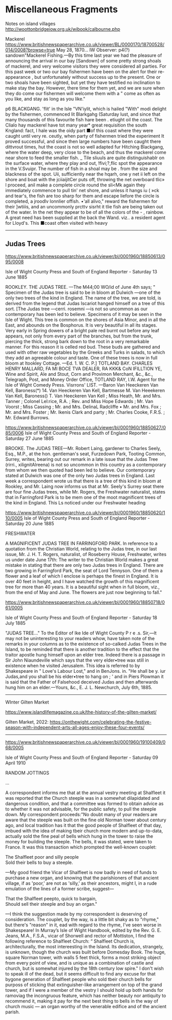 # Miscellaneous Fragments


Notes on island villages
http://woottonbridgeiow.org.uk/wibook/calbourne.php

Mackerel
https://www.britishnewspaperarchive.co.uk/viewer/BL/0000170/18700528/014/0008?browse=true
May 28, 1870... IW Observer:
p4(?) sandown"Mackerel Fishing.—By this time last year we had the pleasure of announcing the arrival in our bay [Sandown] of some pretty strong shoals of mackerel, and very welcome visitors they were considered all parties. For this past week or two our bay fishermen have been on the alert for their re-appearance , but unfortunately without success up to the present. One or two shoals have been sighted, but yet they have testified no inclination to make stay the bay. However, there time for them yet, and we are sure when they do come our fishermen will welcome them with a " come as often as you like, and stay as long as you like."

p6 BLACKGANG. 'flit' in the Isle "VN'iylit, which is hailed "With" modi delight by the fishermen, commenced lit Blarkgahg (Saturday lust, and since that many thousands of this favourite fish hare been . etiught oil the coast. The Clialo hay mackerel have tot many year* great requisition the south Kngland: fact, I hale was the oidy part ■of this coast where they were caught until very re. ceutly, when party of fishermen tried the experiment It proved successful, and since then large numbers have been caught there dittvrout times, hut the coast is not so well adapted fur Hitching Blackgang, where the water deep, very close to the beach, and thus the mackerel come near shore to feed the smaller fish. _ Tile sliuuls are quite distinguishablr on the surface water, where they play and out, !fivi;?,flic spot the appearance in the V.Svuipr. The number of fish in a shoal may be . from the size and blackness of the spot. Uii, sufficiently near the hqarh, one y net ii left on the shore and boat with the jciiaijitCer puts off, throwing the net overboard tlic» l proceed, anil make a complete circle round the sli<Mk again they immediately commence to pull tin' net shore, and unless it hangs iu ( »ck and tear's, the fish are too sharp for them and escape liefore the circle is completed, a jroodlv lonnlier offish. •'all alivo," reward the fishermen for their ]wtiiis, and an uncommonly prcttv sisrht it tlie fish are being taken out of the water. In the net they appear to be of all the colors of the - , rainbow. A great need has been supplied at the back the Wand. viz.. a resident agent for Lloyd's. This ■coast often visited with heavy 

---

## Judas Trees

https://www.britishnewspaperarchive.co.uk/viewer/bl/0001960/18850613/095/0008

Isle of Wight County Press and South of England Reporter - Saturday 13 June 1885

ROOKLEY. THE JUDAS TREE. —The M44;00 WO/id of June 4th says; " Specimen of the Judas tree is said to be in bloom at Dulwich —one of the only two trees of the kind in England. The name of the tree, we are told, is derived from the legend that Judas Iscariot hanged himself on a tree of this sort. [The Judas tree —cerri. rosemni —is not so uncommon as our contemporary has been led to believe. Specimens of it may be seen in the Isle of Wight. This tree is common on the shores of Asia Minor, and in all the East, and abounds on the Bosphorus. It is very beautiful in all its stages. Very early in Spring dowers of a bright pale red burnt out before any leaf appears, not only from every part of the branches, but from the trunk, piercing the thick, strong bark down to the root in a very remarkable manner. For this reason it is celled red bud. These buds are gathered and used with other raw vegetables by the Greeks and Turks in salads, to which they add an agreeable colour and taste. One of these trees is now in full bloom at ltookley Cottage. —Ed. 1. W. C. P.] TOTLAND BAY. CHARLES HENRY MALLARD, FA MI BOCE TVA DEALER, RA KKK& CoN IFILLTION YE, Wine and Spirit, Ale and Stout, Corn and Provimon Merchant, &c., &c., Telegraph, Post, and Money Order Office, TOTLAND RAY, I.W. Agent for the Isle of Wight Comedy Press. Visrrons' LIST. —Baron Van Heeckeren Van Kell, Baroness(*) 14. Van Heeckeren Van Kell, Bartmesse M. Van Heeekeren Van Kell, Baroness() T. Van Heeckeren Van Kell ; Miss Heath, Mr. and Mrs. Tanner ; Colonel Lel:rice, R.A. ; Rev. and Miss Hope Edwards ; Mr. Van Voorst ; Miss Cassing ; Mr. and Mrs. DelinaL Radcliffe • Mr. and Mrs. Fox ; Mr. and Mrs. Foster ; Mr. Ikenis Clark and party ; Mr. Charles Cooke, F.R.S. ; Mr. Edward Burrows. 

https://www.britishnewspaperarchive.co.uk/viewer/bl/0001960/18850627/085/0006
Isle of Wight County Press and South of England Reporter - Saturday 27 June 1885

BROOKE. The JUDAS TREE—Mr. Robert Laing, gardener to Charles Seely, Esq., M.P., at the hon. gentleman's seat, Furzedown Park, Tooting Common, Surrey, writes, bearing out our remark in a late issue that the Judas Tree (rirri., xilignitAlreena) is not so uncommon in this country as a contemporary from whom we then quoted had been led to believe. Our contemporary stated at Dulwich was one of the only two Judas trees in England. Last week a correspondent wrote us that there is a tree of this kind in bloom at Rookley, and Mr. Laing now informs us that at Mr. Seely's Surrey seat there are four fine Judas trees, while Mr. Rogers, the Freshwater naturalist, states that in Farringford Park is to be mem one of the moot magnificent trees of the kind in England. This Ls noticed under our Freshwater heading 

https://www.britishnewspaperarchive.co.uk/viewer/bl/0001960/18850620/110/0005
Isle of Wight County Press and South of England Reporter - Saturday 20 June 1885

FRESHWATER

A MAGNIFICENT JUDAS TREE IN FARRINGFORD PARK. ln reference to a quotation from the Christian World, relating to the Judas tree, in our last issue, Mr. J. H. T. Rogers, naturalist, of Roseberry House, Freshwater, writes us under date June 17th: The writer to the Christian World makes a great mistake in stating that there are only two Judas trees in England. There are two growing in Farringford Park, the seat of Lord Tennyson. One of them a flower and a leaf of which I enclose is perhaps the finest in England. It is over 40 feet in height, and I have watched the growth of this magnificent tree for more than 40 years. It is a beautiful sight when in full bloom, viz., from the end of May and June. The flowers are just now beginning to fall."

https://www.britishnewspaperarchive.co.uk/viewer/bl/0001960/18850718/061/0005

Isle of Wight County Press and South of England Reporter - Saturday 18 July 1885

"JUDAS TREE..." To the Editor of Ike Ide of Wight County P r e .s. Sir,—lt may not be uninteresting to your readers whow, have taken note of the remarks in your columns as to the existence of so-calked Judas Trees in the Island, to be reminded that there is another tradition to the effect that the traitor apostle hung himself upon an elder tree. Indeed there is a passage in Sir John Niaundeville which says that the very elder•tree wax still in existence when he visited Jerusalem. This idea is referred to by Shakespeare in " Love's Labour Lost," and in BenJons. in. "He shall be y. iur Judas,and you shall be his elder•tree to hang on ; ' and in Piers Plowman it is said that the Father of Falsehood deceived Judas and then afterwards hung him on an elder.—Yours, &c., E. J. L. Newchurch, July 6th, 1885. 

---

WInter Gilten Market

https://www.islandlifemagazine.co.uk/the-history-of-the-gilten-market/

Gilten Market, 2022: https://onthewight.com/celebrating-the-festive-season-with-independent-arts-all-ages-enjoy-these-four-events/

---

https://www.britishnewspaperarchive.co.uk/viewer/bl/0001960/19100409/068/0005

Isle of Wight County Press and South of England Reporter - Saturday 09 April 1910

RANDOM JOTTINGS

...

A correspondent informs me that at the annual vestry meeting at Shalfleet it was reported that the Church steeple was in a somewhat dilapidated and dangerous condition, and that a committee was formed to obtain advice as to whether it was not advisable, for the public safety, to pull the steeple down. My correspondent proceeds:"No doubt many of your readers are aware that the steeple was built on the fine old Norman tower about century ago, and local tradition has it that the good people of Shalfleet of that day, imbued with the idea of making tbeir church more modern and up-to-data, actually sold the fine peal of bells which hung in the tower to raise the money for building the steeple. The bells, it was stated, were taken to France. It was this transaction which prompted the well-known couplet:

The Shalfleet poor and silly people  
Sold their bells to buy a steeple.

—My good friend the Vicar of Shalfleet is now badly in need of funds to purchase a new organ, and knowing that the parishioners of that ancient village, if as 'poor,' are not as 'silly,' as their ancestors, might I, in a rude emulation of the lines of a former scribe, suggest—

That the Shalfleet peepto, quick to bargain,  
Should sell their steeple and buy an organ."

—I think the suggestion made by my correspondent is deserving of consideration. The couplet, by the way, is a little bit shaky as to "rhyme," but there's "reason" in it, ead with regard to the rhyme, I've seen worse in Shakespeare! In Murray’s Isle of Wight Handbook, edited by the Rev. G. E. Jeans, M.A., F.S.A., vicar of Shorwell and rector of Mottiston, I find the following reference to Shalfleet Church: “ Shalfleet Church is, architecturally, the most intereesting in the Island. Its dedication, strangely, is unknown, though the church was built before Domesday Book. The huge, square Norman tower, with walls 5 feet thick, forms a most striking object from every point of view, and is unique as a combination of castle and church, but is somewhat injured by the 18th century low spire." I don't wish to speak ill of the dead, but it seems difficult to find any excuse for that bygone generation of Shalfleet people who sold tbeir church bells for purposs of sticking that extinguisher-like arrangement on top of the grand tower, and if I were a member of the vestry I should hold up both hands for ramoviag the incongruous feature, which has neither beauty nor antiquity to recommend it, making it pay for the next best thing to bells in the way of church music — an organ worthy of the venerable edifice and of the ancient parish.


